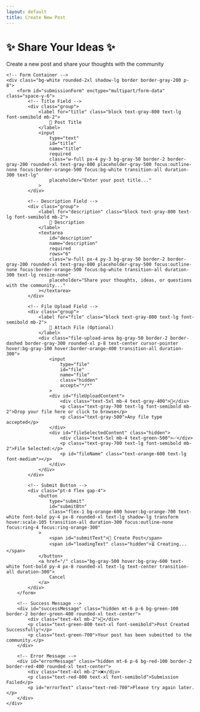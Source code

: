 ```yaml
---
layout: default
title: Create New Post
---
```


<div class="max-w-4xl mx-auto">
    <!-- Page Header -->
    <div class="text-center mb-8">
        <h1 class="text-4xl font-bold text-orange-600 mb-4">
            ✨ Share Your Ideas ✨
        </h1>
        <p class="text-xl text-gray-600">
            Create a new post and share your thoughts with the community
        </p>
    </div>

    <!-- Form Container -->
    <div class="bg-white rounded-2xl shadow-lg border border-gray-200 p-8">
        <form id="submissionForm" enctype="multipart/form-data" class="space-y-6">
            <!-- Title Field -->
            <div class="group">
                <label for="title" class="block text-gray-800 text-lg font-semibold mb-2">
                    🎯 Post Title
                </label>
                <input
                    type="text"
                    id="title"
                    name="title"
                    required
                    class="w-full px-4 py-3 bg-gray-50 border-2 border-gray-200 rounded-xl text-gray-800 placeholder-gray-500 focus:outline-none focus:border-orange-500 focus:bg-white transition-all duration-300 text-lg"
                    placeholder="Enter your post title..."
                >
            </div>

            <!-- Description Field -->
            <div class="group">
                <label for="description" class="block text-gray-800 text-lg font-semibold mb-2">
                    📝 Description
                </label>
                <textarea
                    id="description"
                    name="description"
                    required
                    rows="6"
                    class="w-full px-4 py-3 bg-gray-50 border-2 border-gray-200 rounded-xl text-gray-800 placeholder-gray-500 focus:outline-none focus:border-orange-500 focus:bg-white transition-all duration-300 text-lg resize-none"
                    placeholder="Share your thoughts, ideas, or questions with the community..."
                ></textarea>
            </div>

            <!-- File Upload Field -->
            <div class="group">
                <label for="file" class="block text-gray-800 text-lg font-semibold mb-2">
                    📎 Attach File (Optional)
                </label>
                <div class="file-upload-area bg-gray-50 border-2 border-dashed border-gray-300 rounded-xl p-8 text-center cursor-pointer hover:bg-gray-100 hover:border-orange-400 transition-all duration-300">
                    <input
                        type="file"
                        id="file"
                        name="file"
                        class="hidden"
                        accept="*/*"
                    >
                    <div id="fileUploadContent">
                        <div class="text-5xl mb-4 text-gray-400">📁</div>
                        <p class="text-gray-700 text-lg font-semibold mb-2">Drop your file here or click to browse</p>
                        <p class="text-gray-500">Any file type accepted</p>
                    </div>
                    <div id="fileSelectedContent" class="hidden">
                        <div class="text-5xl mb-4 text-green-500">✅</div>
                        <p class="text-gray-700 text-lg font-semibold mb-2">File Selected:</p>
                        <p id="fileName" class="text-orange-600 text-lg font-medium"></p>
                    </div>
                </div>
            </div>

            <!-- Submit Button -->
            <div class="pt-4 flex gap-4">
                <button
                    type="submit"
                    id="submitBtn"
                    class="flex-1 bg-orange-600 hover:bg-orange-700 text-white font-bold py-4 px-8 rounded-xl text-lg shadow-lg transform hover:scale-105 transition-all duration-300 focus:outline-none focus:ring-4 focus:ring-orange-300"
                >
                    <span id="submitText">🚀 Create Post</span>
                    <span id="loadingText" class="hidden">⏳ Creating...</span>
                </button>
                <a href="/" class="bg-gray-500 hover:bg-gray-600 text-white font-bold py-4 px-8 rounded-xl text-lg text-center transition-all duration-300">
                    Cancel
                </a>
            </div>
        </form>

        <!-- Success Message -->
        <div id="successMessage" class="hidden mt-6 p-6 bg-green-100 border-2 border-green-400 rounded-xl text-center">
            <div class="text-4xl mb-2">🎉</div>
            <p class="text-green-800 text-xl font-semibold">Post Created Successfully!</p>
            <p class="text-green-700">Your post has been submitted to the community.</p>
        </div>

        <!-- Error Message -->
        <div id="errorMessage" class="hidden mt-6 p-6 bg-red-100 border-2 border-red-400 rounded-xl text-center">
            <div class="text-4xl mb-2">❌</div>
            <p class="text-red-800 text-xl font-semibold">Submission Failed</p>
            <p id="errorText" class="text-red-700">Please try again later.</p>
        </div>
    </div>

</div>

<script src="cookie-manager.js"></script>

<script>
    // Firebase Function URL - Replace with your actual Firebase function URL
    const FIREBASE_FUNCTION_URL = 'https://asia-south1-isocnet-2d37f.cloudfunctions.net/submitForm';

    // File upload handling
    const fileInput = document.getElementById('file');
    const fileUploadArea = document.querySelector('.file-upload-area');
    const fileUploadContent = document.getElementById('fileUploadContent');
    const fileSelectedContent = document.getElementById('fileSelectedContent');
    const fileName = document.getElementById('fileName');

    // Click to upload
    fileUploadArea.addEventListener('click', () => {
        fileInput.click();
    });

    // File selection
    fileInput.addEventListener('change', (e) => {
        if (e.target.files.length > 0) {
            const file = e.target.files[0];
            fileName.textContent = file.name;
            fileUploadContent.classList.add('hidden');
            fileSelectedContent.classList.remove('hidden');
        }
    });

    // Drag and drop functionality
    fileUploadArea.addEventListener('dragover', (e) => {
        e.preventDefault();
        fileUploadArea.classList.add('border-orange-500', 'bg-orange-50');
    });

    fileUploadArea.addEventListener('dragleave', (e) => {
        e.preventDefault();
        fileUploadArea.classList.remove('border-orange-500', 'bg-orange-50');
    });

    fileUploadArea.addEventListener('drop', (e) => {
        e.preventDefault();
        fileUploadArea.classList.remove('border-orange-500', 'bg-orange-50');
        
        const files = e.dataTransfer.files;
        if (files.length > 0) {
            fileInput.files = files;
            const file = files[0];
            fileName.textContent = file.name;
            fileUploadContent.classList.add('hidden');
            fileSelectedContent.classList.remove('hidden');
        }
    });

    // Form submission
    document.getElementById('submissionForm').addEventListener('submit', async (e) => {
        e.preventDefault();
        
        const submitBtn = document.getElementById('submitBtn');
        const submitText = document.getElementById('submitText');
        const loadingText = document.getElementById('loadingText');
        const successMessage = document.getElementById('successMessage');
        const errorMessage = document.getElementById('errorMessage');
        
        // Show loading state
        submitBtn.disabled = true;
        submitText.classList.add('hidden');
        loadingText.classList.remove('hidden');
        successMessage.classList.add('hidden');
        errorMessage.classList.add('hidden');

        try {
            // Get or set user cookie
            const userCookie = getOrSetUserCookie();
            
            // Prepare form data
            const formData = new FormData();
            formData.append('title', document.getElementById('title').value);
            formData.append('description', document.getElementById('description').value);
            if (document.getElementById('file').files[0]) {
                formData.append('file', document.getElementById('file').files[0]);
            }
                formData.append('file', document.getElementById('file').files[0]);
            }

            // Submit to Firebase function
            // Submit to Firebase function
            const response = await fetch(FIREBASE_FUNCTION_URL, {
                method: 'POST',
                headers: {
                    'Cookie': `userCookie=${userCookie}`
                },
                body: formData
            });

            if (response.ok) {
                const result = await response.json();
                console.log('Success:', result);
                
                // Show success message
                successMessage.classList.remove('hidden');
                
                // Reset form after delay
                setTimeout(() => {
                    document.getElementById('submissionForm').reset();
                    fileUploadContent.classList.remove('hidden');
                    fileSelectedContent.classList.add('hidden');
                    successMessage.classList.add('hidden');
                }, 3000);
            } else {
                throw new Error(`HTTP error! status: ${response.status}`);
            }
        } catch (error) {
            console.error('Error:', error);
            
            // Show error message
            document.getElementById('errorText').textContent = error.message;
            errorMessage.classList.remove('hidden');
        } finally {
            // Reset button state
            submitBtn.disabled = false;
            submitText.classList.remove('hidden');
            loadingText.classList.add('hidden');
        }
    });
</script>
